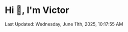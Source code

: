 <h1>Hi 👋, I'm Victor </h1>

<!--RECENT_ACTIVITY:start-->
<!--RECENT_ACTIVITY:end-->

<!--RECENT_ACTIVITY:last_update-->
Last Updated: Wednesday, June 11th, 2025, 10:17:55 AM
<!--RECENT_ACTIVITY:last_update_end-->
